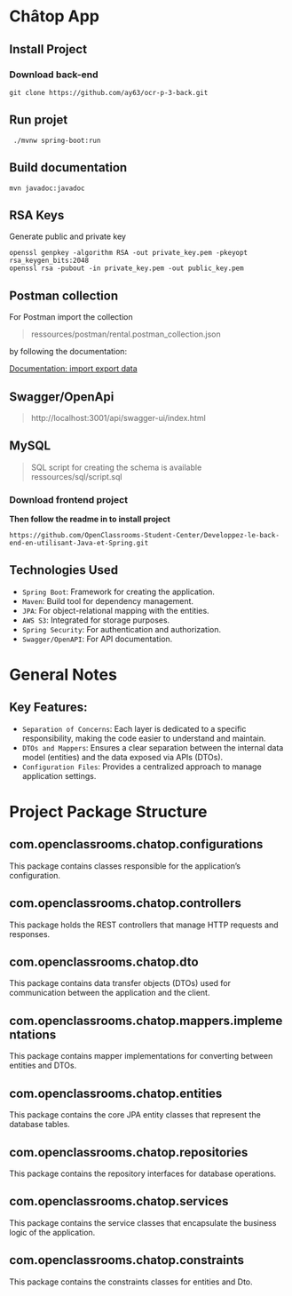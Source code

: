 # Châtop App

## Install Project
### Download back-end
```
git clone https://github.com/ay63/ocr-p-3-back.git
```
## Run projet
```
 ./mvnw spring-boot:run
```
## Build documentation
```
mvn javadoc:javadoc
```

## RSA Keys
Generate public and private key 
```
openssl genpkey -algorithm RSA -out private_key.pem -pkeyopt rsa_keygen_bits:2048
openssl rsa -pubout -in private_key.pem -out public_key.pem
```

## Postman collection
For Postman import the collection

> ressources/postman/rental.postman_collection.json

by following the documentation:

[Documentation: import export data ](https://learning.postman.com/docs/getting-started/importing-and-exporting-data/#importing-data-into-postman)

## Swagger/OpenApi
> http://localhost:3001/api/swagger-ui/index.html

## MySQL
> SQL script for creating the schema is available ressources/sql/script.sql


### Download frontend project
**Then follow the readme in to install project** 
```
https://github.com/OpenClassrooms-Student-Center/Developpez-le-back-end-en-utilisant-Java-et-Spring.git
```

## Technologies Used
- `Spring Boot`: Framework for creating the application.
- `Maven`: Build tool for dependency management.
- `JPA`: For object-relational mapping with the entities.
- `AWS S3`: Integrated for storage purposes.
- `Spring Security`: For authentication and authorization.
- `Swagger/OpenAPI`: For API documentation.

# General Notes
## Key Features:
- `Separation of Concerns`: Each layer is dedicated to a specific responsibility, making the code easier to understand and maintain.
- `DTOs and Mappers`: Ensures a clear separation between the internal data model (entities) and the data exposed via APIs (DTOs).
- `Configuration Files`: Provides a centralized approach to manage application settings.

# Project Package Structure

## com.openclassrooms.chatop.configurations 
This package contains classes responsible for the application’s configuration.

## com.openclassrooms.chatop.controllers
This package holds the REST controllers that manage HTTP requests and responses.

## com.openclassrooms.chatop.dto
This package contains data transfer objects (DTOs) used for communication between the application and the client.

## com.openclassrooms.chatop.mappers.implementations
This package contains mapper implementations for converting between entities and DTOs.

## com.openclassrooms.chatop.entities
This package contains the core JPA entity classes that represent the database tables.

## com.openclassrooms.chatop.repositories
This package contains the repository interfaces for database operations.

## com.openclassrooms.chatop.services
This package contains the service classes that encapsulate the business logic of the application.

## com.openclassrooms.chatop.constraints
This package contains the constraints classes for entities and Dto.
